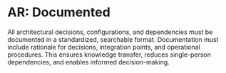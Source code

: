 # AR: Documented

All architectural decisions, configurations, and dependencies must be documented in a standardized, searchable format. Documentation must include rationale for decisions, integration points, and operational procedures. This ensures knowledge transfer, reduces single-person dependencies, and enables informed decision-making.

